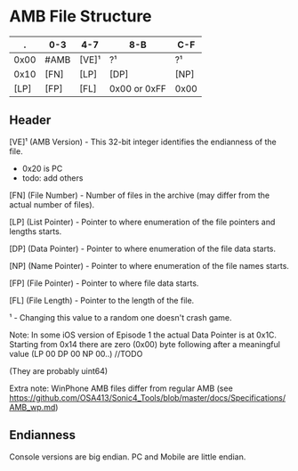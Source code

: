 # AMB File Structure

.    | 0-3  | 4-7  | 8-B  | C-F
---- | ---- | ---- | ---- | ----
0x00 | #AMB | [VE]¹ |  ?¹   |  ?¹  
0x10 | [FN] | [LP] | [DP] | [NP]
[LP] | [FP] | [FL] |  0x00 or 0xFF   | 0x00

## Header

[VE]¹ (AMB Version) - This 32-bit integer identifies the endianness of the file.

* 0x20 is PC
* todo: add others

[FN] (File Number) - Number of files in the archive (may differ from the actual number of files).

[LP] (List Pointer) - Pointer to where enumeration of the file pointers and lengths starts.

[DP] (Data Pointer) - Pointer to where enumeration of the file data starts.

[NP] (Name Pointer) - Pointer to where enumeration of the file names starts.

[FP] (File Pointer) - Pointer to where file data starts.

[FL] (File Length) - Pointer to the length of the file.

¹ - Changing this value to a random one doesn't crash game.

Note: In some iOS version of Episode 1 the actual Data Pointer is at 0x1C. Starting from 0x14 there are zero (0x00) byte following after a meaningful value (LP 00 DP 00 NP 00..) //TODO

(They are probably uint64)

Extra note: WinPhone AMB files differ from regular AMB (see https://github.com/OSA413/Sonic4_Tools/blob/master/docs/Specifications/AMB_wp.md)

## Endianness

Console versions are big endian. PC and Mobile are little endian.
